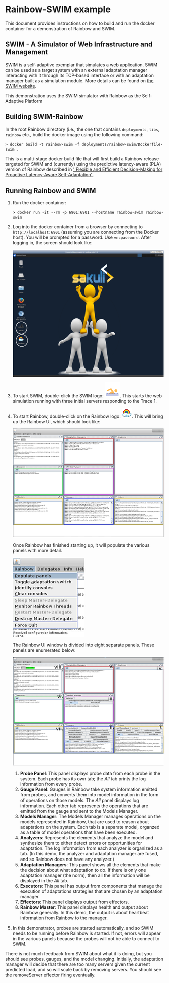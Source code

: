 # Rainbow-SWIM example

This document provides instructions on how to build and run the docker container for a demonstration of Rainbow and SWIM.

## SWIM -  A Simulator of Web Infrastructure and Management

SWIM is a self-adaptive exemplar that simulates a web application. SWIM can be used as a target system with an external adaptation manager interacting with it through its TCP-based interface or with an adaptation manager built as a simulation module. More details can be found on [the SWIM website](https://hub.docker.com/r/gabrielmoreno/swim). 

This demonstration uses the SWIM simulator with Rainbow as the Self-Adaptive Platform

## Building SWIM-Rainbow

In the root Rainbow directory (i.e., the one that contains `deployments`, `libs`, `rainbow` etc., build the docker image using the following command:

```
> docker build -t rainbow-swim -f deployments/rainbow-swim/Dockerfile-swim .
```

This is a multi-stage docker build file that will first build a Rainbow release targeted for SWIM and (currently) using the predictive latency-aware (PLA) version of Rainbow described in [''Flexible and Efficient Decision-Making for Proactive Latency-Aware Self-Adaptation''](http://acme.able.cs.cmu.edu/pubs/show.php?id=544).

## Running Rainbow and SWIM

1. Run the docker container: 
   ```   
   > docker run -it --rm -p 6901:6901 --hostname rainbow-swim rainbow-swim
   ```
2. Log into the docker container from a browser by connecting to `http://localhost:6901` (assuming you are connecting from the Docker host). You will be prompted for a password. Use `vncpassword`. After logging in, the screen should look like:

   ![Rainbow SWIM desktop](images/swim-login-screen.png)

3. To start SWIM, double-click the SWIM logo: ![SWIM](SWIM.png). This starts the web simulation running with three initial servers responding to the Trace 1.

4. To start Rainbow, double-click on the Rainbow logo: ![Rainbow](rainbow.png). This will bring up the Rainbow UI, which should look like:

   ![Rainbow UI](images/rainbow-ui-1.png)

   Once Rainbow has finished starting up, it will populate the various panels with more detail.

   ![Populatae Panels](images/rainbow-ui-2.png)

   The Rainbow UI window is divided into eight separate panels. These panels are enumerated below:

   ![Rainbow Panels](images/rainbow-ui-3.png)

   1. **Probe Panel**: This panel displays probe data from each probe in the system. Each probe has its own tab; the _All_ tab prints the log information from every probe.
   2. **Gauge Panel**: Gauges in Rainbow take system information emitted from probes, and converts them into model information in the form of operations on those models. The _All_ panel displays log information. Each other tab represents the operations that are emitted from the gauge and sent to the Models Manager.
   3. **Models Manager**: The Models Manager manages operations on the models represented in Rainbow, that are used to reason about adaptations on the system. Each tab is a separate model, organzed as a table of model operations that have been executed.
   4. **Analyzers**: Represents the elements that analyze the model and synthesize them to either detect errors or opportunities for adaptation. The log information from each analyzer is organized as a tab. (In this demo, the analyzer and adaptation manager are fused, and so Rainbow does not have any analyzer.)
   5. **Adaptation Managers**: This panel shows all the elements that make the decision about what adaptation to do. If there is only one adaptation manager (the norm), then all the information will be displayed in the _All_ tab.
   6. **Executors**: This panel has output from components that manage the execution of adaptations strategies that are chosen by an adaptation manager.
   7. **Effectors**: This panel displays output from effectors.
   8. **Rainbow Master**: This panel displays health and output about Rainbow generally. In this demo, the output is about heartbeat information from Rainbow to the manager.

5. In this demonstrator, probes are started automatically, and so SWIM needs to be running before Rainbow is started. If not, errors will appear in the various panels because the probes will not be able to connect to SWIM.

There is not much feedback from SWIM about what it is doing, but you should see probes, gauges, and the model changing. Initially, the adaptation manager will decide that there are too many servers given the current predicted load, and so will scale back by removing servers. You should see the removeServer effector firing eventually.

